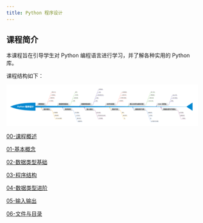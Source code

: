 ```yaml
---
title: Python 程序设计
---
```


## 课程简介

本课程旨在引导学生对 Python 编程语言进行学习，并了解各种实用的 Python 库。

课程结构如下：

<a href='/img/python.png'>![课程结构](/img/python.png)</a>

[00-课程概述](python/introduction.md)

[01-基本概念](python/basic.md)

[02-数据类型基础](python/data-types-basic.md)

[03-程序结构](python/control-flow.md)

[04-数据类型进阶](python/data-types-advanced.md)

[05-输入输出](python/io-file.md)

[06-文件与目录](python/file-and-path.md)
